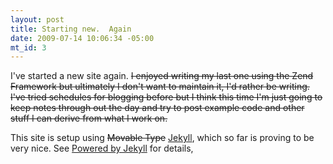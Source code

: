 ```yaml
--- 
layout: post
title: Starting new.  Again
date: 2009-07-14 10:06:34 -05:00
mt_id: 3
---
```




I've started a new site again.  <strike>I enjoyed writing my last one using the Zend Framework but ultimately I don't want to maintain it, I'd rather be writing.  I've tried schedules for blogging before but I think this time I'm just going to keep notes through out the day and try to post example code and other stuff I can derive from what I work on.</strike>

This site is setup using <strike>Movable Type</strike> [Jekyll][1], which so far is proving to be very nice.  See [Powered by Jekyll](/2010/12/07/powered-by-jekyll.html) for details,

[1]: https://github.com/mojombo/jekyll